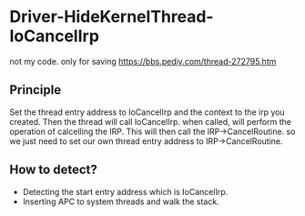 # Driver-HideKernelThread-IoCancelIrp
not my code. only for saving
https://bbs.pediy.com/thread-272795.htm

## Principle
Set the thread entry address to IoCancelIrp and the context to the irp you created.
Then the thread will call IoCancelIrp. when called, will perform the operation of calcelling the IRP.
This will then call the IRP->CancelRoutine. so we just need to set our own thread entry address to IRP->CancelRoutine.

## How to detect?
- Detecting the start entry address which is IoCancelIrp.
- Inserting APC to system threads and walk the stack.
